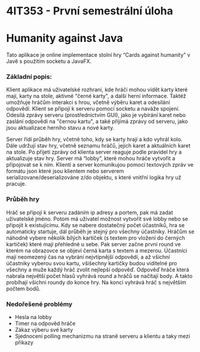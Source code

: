 # 4IT353 - První semestrální úloha
# Humanity against Java

Tato aplikace je online implementace stolní hry “Cards against humanity” v Javě
s použitím socketu a JavaFX.

### Základní popis:

Klient aplikace má uživatelské rozhraní, kde hráči mohou vidět karty
které mají, karty na stole, aktivné "černé karty", a další herní informace.
Taktéž umožňuje hráčům interakci s hrou, včetně výběru karet a odesílání
odpovědí. Klient se připojí k serveru pomocí socketu a naváže spojení. Odesílá 
zprávy serveru (prostřednictvím GUI), jako je vybírání karet nebo zaslání
odpovědi na "černou kartu", a také přijímá zprávy od serveru, jako jsou
aktualizace herního stavu a nové karty.

Server řídí průběh hry, včetně toho, kdy se karty hrají a kdo vyhrál kolo.
Dále udržují stav hry, včetně seznamu hráčů, jejich karet a aktuálních
karet na stole. Po přijetí zprávy od klienta server reaguje podle pravidel
hry a aktualizuje stav hry. Server má “lobby”, které mohou hráče vytvořit a
připojovat se k ním.
Klienti a server komunikujou pomocí textových zpráv ve formátu json které jsou 
klientem nebo serverem serializovane/deserializováne z/do objektu, s
které vnitřní logika hry už pracuje.

### Průběh hry
Hráč se připojí k serveru zadáním ip adresy a portem, pak má zadat uživatelské
jméno. Potom má uživatel možnost vytvořit své lobby nebo se připojit k existujícímu. 
Kdy se nabere dostatečný počet účastníků, hra se automaticky startuje, 
dál průběh je stejný pro všechny účastníky. Hráčům se náhodně
vybere několik bílých kartíček (s textem pro vložení do černých kartiček) které
mají přehledné u sebe. Pak server začne první round ve kterém na
obrazovce se objeví černá karta s textem a mezerou. Účastníci mají
neomezený čas na vybrání nejvtipnější odpovědí, a až všichní účastniky vyberou 
svou kartu, všišechny kartičky budou viditelné pro všechny a muže každý hráč 
zvolit nejlepší odpověď. Odpověď hráče která nabrala největší počet hlasů vyhrává round a
hráčů se načítají body. A takto probíhají všichni roundy do konce hry. Na konci
vyhrává hráč s největším počtem bodů.

### Nedořešené problémy
- Hesla na lobby
- Timer na odpověd hráče
- Zákaz výberu své karty
- Sjednocení polling mechanizmu na straně serveru a klientu a taky mezi přikazy